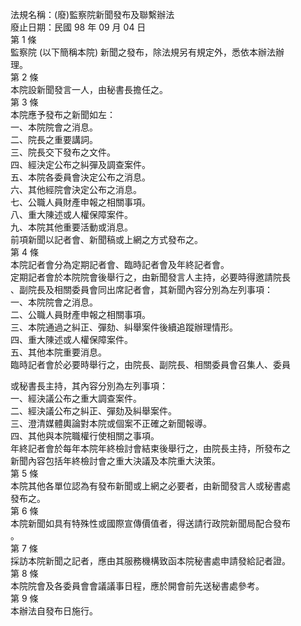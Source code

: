 法規名稱：(廢)監察院新聞發布及聯繫辦法  
廢止日期：民國 98 年 09 月 04 日  
第 1 條  
監察院 (以下簡稱本院) 新聞之發布，除法規另有規定外，悉依本辦法辦  
理。  
第 2 條  
本院設新聞發言一人，由秘書長擔任之。  
第 3 條  
本院應予發布之新聞如左：  
一、本院院會之消息。  
二、院長之重要講詞。  
三、院長交下發布之文件。  
四、經決定公布之糾彈及調查案件。  
五、本院各委員會決定公布之消息。  
六、其他經院會決定公布之消息。  
七、公職人員財產申報之相關事項。  
八、重大陳述或人權保障案件。  
九、本院其他重要活動或消息。  
前項新聞以記者會、新聞稿或上網之方式發布之。  
第 4 條  
本院記者會分為定期記者會、臨時記者會及年終記者會。  
定期記者會於本院院會後舉行之，由新聞發言人主持，必要時得邀請院長  
、副院長及相關委員會同出席記者會，其新聞內容分別為左列事項：  
一、本院院會之消息。  
二、公職人員財產申報之相關事項。  
三、本院通過之糾正、彈劾、糾舉案件後續追蹤辦理情形。  
四、重大陳述或人權保障案件。  
五、其他本院重要消息。  
臨時記者會於必要時舉行之，由院長、副院長、相關委員會召集人、委員  


或秘書長主持，其內容分別為左列事項：  
一、經決議公布之重大調查案件。  
二、經決議公布之糾正、彈劾及糾舉案件。  
三、澄清媒體輿論對本院或個案不正確之新聞報導。  
四、其他與本院職權行使相關之事項。  
年終記者會於每年本院年終檢討會結束後舉行之，由院長主持，所發布之  
新聞內容包括年終檢討會之重大決議及本院重大決策。  
第 5 條  
本院其他各單位認為有發布新聞或上網之必要者，由新聞發言人或秘書處  
發布之。  
第 6 條  
本院新聞如具有特殊性或國際宣傳價值者，得送請行政院新聞局配合發布  
。  
第 7 條  
採訪本院新聞之記者，應由其服務機構致函本院秘書處申請發給記者證。  
第 8 條  
本院院會及各委員會會議議事日程，應於開會前先送秘書處參考。  
第 9 條  
本辦法自發布日施行。  


